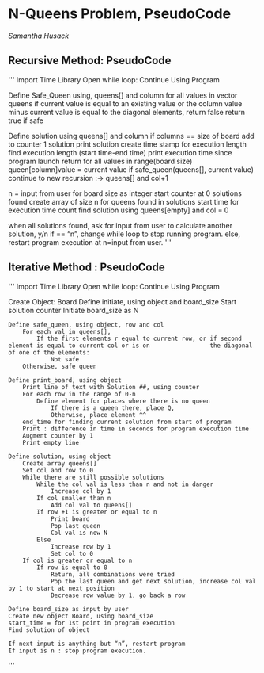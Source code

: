 
# N-Queens Problem, PseudoCode
*Samantha Husack*

## Recursive Method: PseudoCode
'''
Import Time Library
Open while loop: Continue Using Program

Define Safe_Queen using, queens[] and column
	for all values in vector queens
	if current value is equal to an existing value or the column value minus current value is equal to the diagonal elements,
		return false
	return true if safe

Define solution using queens[] and column
	if columns == size of board
		add to counter 1 solution
			print solution
			create time stamp for execution length
			find execution length (start time-end time)
			print execution time since program launch
			return
		for all values in range(board size)
			queen[column]value = current value
			if safe_queen(queens[], current value)
				continue to new recursion :-> queens[] and col+1

n = input from user for board size as integer
start counter at 0 solutions found
create array of size n for queens found in solutions
start time for execution time count
find solution using queens[empty] and col = 0

when all solutions found, ask for input from user to calculate another solution, y/n
	if == “n”, 
		change while loop to stop running program.
	else, restart program execution at n=input from user.
'''

## Iterative Method : PseudoCode

'''
Import Time Library
Open while loop: Continue Using Program

Create Object: Board
	Define initiate, using object and board_size
		Start solution counter
		Initiate board_size as N

	Define safe_queen, using object, row and col
		For each val in queens[],
			If the first elements r equal to current row, or if second element is equal to current col or is on 				the diagonal of one of the elements:
				Not safe
		Otherwise, safe queen

	Define print_board, using object
		Print line of text with Solution ##, using counter
		For each row in the range of 0-n
			Define element for places where there is no queen
				If there is a queen there, place Q, 
				Otherwise, place element ^^
		end_time for finding current solution from start of program
		Print : difference in time in seconds for program execution time
		Augment counter by 1
		Print empty line

	Define solution, using object
		Create array queens[]
		Set col and row to 0
		While there are still possible solutions
			While the col val is less than n and not in danger
				Increase col by 1
			If col smaller than n
				Add col val to queens[]
			If row +1 is greater or equal to n
				Print board
				Pop last queen
				Col val is now N
			Else
				Increase row by 1
				Set col to 0
		If col is greater or equal to n
			If row is equal to 0
				Return, all combinations were tried
				Pop the last queen and get next solution, increase col val by 1 to start at next position
				Decrease row value by 1, go back a row

	Define board_size as input by user
	Create new object Board, using board_size
	start_time = for 1st point in program execution
	Find solution of object

	If next input is anything but “n”, restart program
	If input is n : stop program execution.
'''
